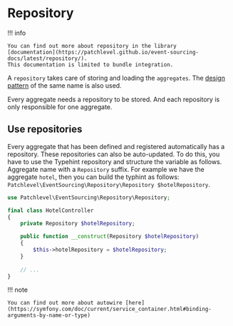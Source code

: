# Repository

!!! info

    You can find out more about repository in the library 
    [documentation](https://patchlevel.github.io/event-sourcing-docs/latest/repository/). 
    This documentation is limited to bundle integration.

A `repository` takes care of storing and loading the `aggregates`.
The [design pattern](https://martinfowler.com/eaaCatalog/repository.html) of the same name is also used.

Every aggregate needs a repository to be stored.
And each repository is only responsible for one aggregate.

## Use repositories

Every aggregate that has been defined and registered automatically has a repository.
These repositories can also be auto-updated. 
To do this, you have to use the Typehint repository and structure the variable as follows. 
Aggregate name with a `Repository` suffix. For example we have the aggregate `hotel`,
then you can build the typhint as follows: `Patchlevel\EventSourcing\Repository\Repository $hotelRepository`.

```php
use Patchlevel\EventSourcing\Repository\Repository;

final class HotelController
{
    private Repository $hotelRepository;

    public function __construct(Repository $hotelRepository) 
    {
        $this->hotelRepository = $hotelRepository;
    }
    
    // ...
}
```

!!! note

    You can find out more about autowire [here](https://symfony.com/doc/current/service_container.html#binding-arguments-by-name-or-type)